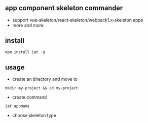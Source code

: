 ## app component skeleton commander

* support vue-skeleton/react-skeleton/webpack1.x-skeleton apps
* more and more

## install

```js
npm install iat -g
```

## usage

* create an directory and move to

```
mkdir my-project && cd my-project
```

* create command

```
iat appName
```

* choose skeleton type